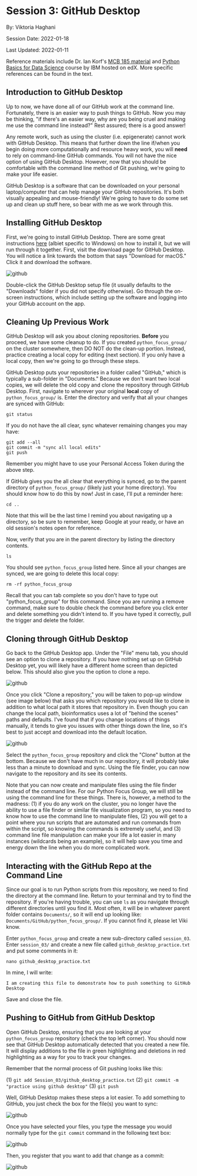 # Session 3: GitHub Desktop

By: Viktoria Haghani

Session Date: 2022-01-18

Last Updated: 2022-01-11

Reference materials include Dr. Ian Korf's [MCB 185 material](https://github.com/vhaghani26/Learning_Python/tree/master/MCB%20185%20(Korf%20Course)) and [Python Basics for Data Science](https://www.edx.org/course/python-basics-for-data-science?index=product&queryID=4d4d882866dc3e8628ed7728b4662847&position=1) course by IBM hosted on edX. More specific references can be found in the text.

## Introduction to GitHub Desktop

Up to now, we have done all of our GitHub work at the command line. Fortunately, there is an easier way to push things to GitHub. Now you may be thinking, "if there's an easier way, why are you being cruel and making me use the command line instead?" Rest assured; there is a good answer! 

Any remote work, such as using the cluster (i.e. epigenerate) cannot work with GitHub Desktop. This means that further down the line if/when you begin doing more computationally and resource heavy work, you will **need** to rely on command-line GitHub commands. You will not have the nice option of using GitHub Desktop. However, now that you should be comfortable with the command line method of Git pushing, we're going to make your life easier.

GitHub Desktop is a software that can be downloaded on your personal laptop/computer that can help manage your GitHub repositories. It's both visually appealing and mouse-friendly! We're going to have to do some set up and clean up stuff here, so bear with me as we work through this.

## Installing GitHub Desktop

First, we're going to install GitHub Desktop. There are some great instructions [here](https://docs.github.com/en/desktop/installing-and-configuring-github-desktop/installing-and-authenticating-to-github-desktop/installing-github-desktop) (albiet specific to Windows) on how to install it, but we will run through it together. First, visit the download page for GitHub Desktop. You will notice a link towards the bottom that says "Download for macOS." Click it and download the software.

![github](https://github.com/vhaghani26/python_focus_group/blob/main/Session_03/gitdesktop_install.png)

Double-click the GitHub Desktop setup file (it usually defaults to the "Downloads" folder if you did not specify otherwise). Go through the on-screen instructions, which include setting up the software and logging into your GitHub account on the app.

## Cleaning Up Previous Work

GitHub Desktop will ask you about cloning repositories. **Before** you proceed, we have some cleanup to do. If you created `python_focus_group/` on the cluster somewhere, then DO NOT do the clean-up portion. Instead, practice creating a local copy for editing (next section). If you only have a local copy, then we're going to go through these steps.

GitHub Desktop puts your repositories in a folder called "GitHub," which is typically a sub-folder in "Documents." Because we don't want two local copies, we will delete the old copy and clone the repository through GitHub Desktop. First, navigate to wherever your original **local** copy of `python_focus_group/` is. Enter the directory and verify that all your changes are synced with GitHub:

```
git status
```

If you do not have the all clear, sync whatever remaining changes you may have:

```
git add --all
git commit -m "sync all local edits"
git push
```

Remember you might have to use your Personal Access Token during the above step. 

If GitHub gives you the all clear that everything is synced, go to the parent directory of `python_focus_group/` (likely just your home directory). You should know how to do this by now! Just in case, I'll put a reminder here:

```
cd ..
```

Note that this will be the last time I remind you about navigating up a directory, so be sure to remember, keep Google at your ready, or have an old session's notes open for reference. 

Now, verify that you are in the parent directory by listing the directory contents.

```
ls
```

You should see `python_focus_group` listed here. Since all your changes are synced, we are going to delete this local copy:

```
rm -rf python_focus_group
```

Recall that you can tab complete so you don't have to type out "python_focus_group" for this command. Since you are running a remove command, make sure to double check the command before you click enter and delete something you didn't intend to. If you have typed it correctly, pull the trigger and delete the folder.

## Cloning through GitHub Desktop

Go back to the GitHub Desktop app. Under the "File" menu tab, you should see an option to clone a repository. If you have nothing set up on GitHub Desktop yet, you will likely have a different home screen than depicted below. This should also give you the option to clone a repo.

![github](https://github.com/vhaghani26/python_focus_group/blob/main/Session_03/clone_repo_gitdesktop.png)

Once you click "Clone a repository," you will be taken to pop-up window (see image below) that asks you which repository you would like to clone in addition to what local path it stores that repository in. Even though you can change the local path, bioinformatics uses a lot of "behind the scenes" paths and defaults. I've found that if you change locations of things manually, it tends to give you issues with other things down the line, so it's best to just accept and download into the default location.

![github](https://github.com/vhaghani26/python_focus_group/blob/main/Session_03/choose_repo.png)

Select the `python_focus_group` repository and click the "Clone" button at the bottom. Because we don't have much in our repository, it will probably take less than a minute to download and sync. Using the file finder, you can now navigate to the repository and its see its contents.

Note that you can now create and manipulate files using the file finder instead of the command line. For our Python Focus Group, we will still be using the command line for these things. There is, however, a method to the madness: (1) if you do any work on the cluster, you no longer have the ability to use a file finder or similar file visualization program, so you need to know how to use the command line to manipulate files, (2) you will get to a point where you run scripts that are automated and run commands from within the script, so knowing the commands is extremely useful, and (3) command line file manipulation can make your life a lot easier in many instances (wildcards being an example), so it will help save you time and energy down the line when you do more complicated work.

## Interacting with the GitHub Repo at the Command Line

Since our goal is to run Python scripts from this repository, we need to find the directory at the command line. Return to your terminal and try to find the repository. If you're having trouble, you can use `ls` as you navigate through different directories until you find it. Most often, it will be in whatever parent folder contains `Documents/`, so it will end up looking like: `Documents/GitHub/python_focus_group/`. If you cannot find it, please let Viki know. 

Enter `python_focus_group` and create a new sub-directory called `session_03`. Enter `session_03/` and create a new file called `github_desktop_practice.txt` and put some comments in it:

```
nano github_desktop_practice.txt
```

In mine, I will write:

```
I am creating this file to demonstrate how to push something to GitHub Desktop
```

Save and close the file.

## Pushing to GitHub from GitHub Desktop

Open GitHub Desktop, ensuring that you are looking at your `python_focus_group` repository (check the top left corner). You should now see that GitHub Desktop automatically detected that you created a new file. It will display additions to the file in green highlighting and deletions in red highlighting as a way for you to track your changes.

Remember that the normal process of Git pushing looks like this:

(1) `git add Session_03/github_desktop_practice.txt`
(2) `git commit -m "practice using github desktop"`
(3) `git push`

Well, GitHub Desktop makes these steps a lot easier. To add something to GitHub, you just check the box for the file(s) you want to sync:

![github](https://github.com/vhaghani26/python_focus_group/blob/main/Session_03/git_add.png)

Once you have selected your files, you type the message you would normally type for the `git commit` command in the following text box:

![github](https://github.com/vhaghani26/python_focus_group/blob/main/Session_03/git_commit_1.png)

Then, you register that you want to add that change as a commit:

![github](https://github.com/vhaghani26/python_focus_group/blob/main/Session_03/git_commit_2.png)




